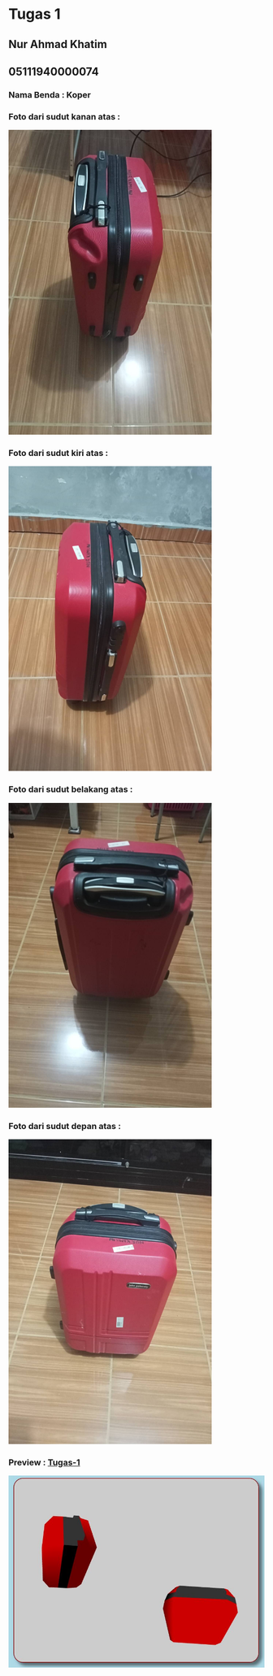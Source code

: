 # Tugas 1

## Nur Ahmad Khatim
## 05111940000074
### Nama Benda : Koper
### Foto dari sudut kanan atas :
<img src="./kanan.jpg" width="400" height="600">

### Foto dari sudut kiri atas :
<img src="./kiri.jpg" width="400" height="600">

### Foto dari sudut belakang atas :
<img src="./belakang.jpg" width="400" height="600">

### Foto dari sudut depan atas :
<img src="./depan.jpg" width="400" height="600">

### Preview : <a href="https://cg2021a.github.io/tugas-1-naimackerman">Tugas-1</a>
<img src="./preview.JPG">